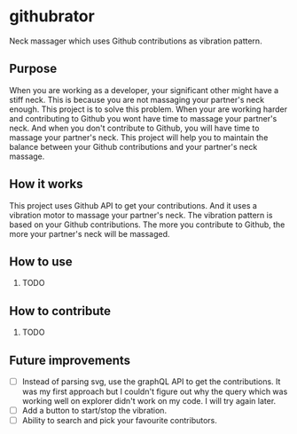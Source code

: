 # githubrator
Neck massager which uses Github contributions as vibration pattern.

## Purpose

When you are working as a developer, your significant other might have a stiff neck. This is because you are not massaging your partner's neck enough. This project is to solve this problem. When your are working harder and contributing to Github you wont have time to massage your partner's neck. And when you don't contribute to Github, you will have time to massage your partner's neck. This project will help you to maintain the balance between your Github contributions and your partner's neck massage.

## How it works

This project uses Github API to get your contributions. And it uses a vibration motor to massage your partner's neck. The vibration pattern is based on your Github contributions. The more you contribute to Github, the more your partner's neck will be massaged.

## How to use
1. TODO

## How to contribute
1. TODO


## Future improvements

- [ ] Instead of parsing svg, use the graphQL API to get the contributions. It was my first approach but I couldn't figure out why the query which was working well on explorer didn't work on my code. I will try again later.
- [ ] Add a button to start/stop the vibration.
- [ ] Ability to search and pick your favourite contributors.
